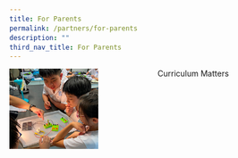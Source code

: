 ```yaml
---
title: For Parents
permalink: /partners/for-parents
description: ""
third_nav_title: For Parents
---
```

<div>
<div style="float: left">
<a href="https://staging.d27rdzq3nz64km.amplifyapp.com/partners/for-parents/curriculum-matters/curriculum-briefing-slides/">
<img src="/images/cca7.jpg" 
     style="width:60%">
</a>
</div>
<div>
</div>
</div>

Curriculum Matters